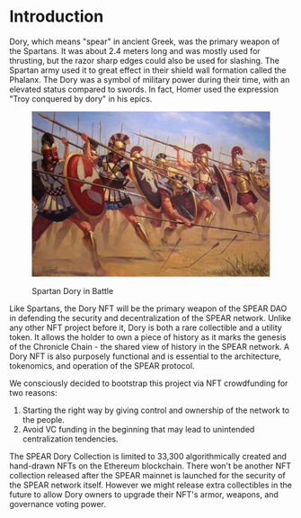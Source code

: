 # Introduction

Dory, which means "spear" in ancient Greek, was the primary weapon of the Spartans. It was about 2.4 meters long and was mostly used for thrusting, but the razor sharp edges could also be used for slashing. The Spartan army used it to great effect in their shield wall formation called the Phalanx. The Dory was a symbol of military power during their time, with an elevated status compared to swords. In fact, Homer used the expression "Troy conquered by dory" in his epics.

<figure><img src="../../.gitbook/assets/spartan-dory.jpg" alt=""><figcaption><p>Spartan Dory in Battle</p></figcaption></figure>

Like Spartans, the Dory NFT will be the primary weapon of the SPEAR DAO in defending the security and decentralization of the SPEAR network. Unlike any other NFT project before it, Dory is both a rare collectible and a utility token. It allows the holder to own a piece of history as it marks the genesis of the Chronicle Chain - the shared view of history in the SPEAR network. A Dory NFT is also purposely functional and is essential to the architecture, tokenomics, and operation of the SPEAR protocol.&#x20;

We consciously decided to bootstrap this project via NFT crowdfunding for two reasons:

1. Starting the right way by giving control and ownership of the network to the people.
2. Avoid VC funding in the beginning that may lead to unintended centralization tendencies.

The SPEAR Dory Collection is limited to 33,300 algorithmically created and hand-drawn NFTs on the Ethereum blockchain. There won't be another NFT collection released after the SPEAR mainnet is launched for the security of the SPEAR network itself. However we might release extra collectibles in the future to allow Dory owners to upgrade their NFT's armor, weapons, and governance voting power.
